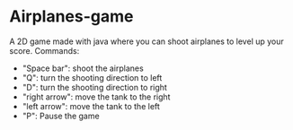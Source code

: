 # Airplanes-game
A 2D game made with java where you can shoot airplanes to level up your score.
Commands: 
  + "Space bar": shoot the airplanes
  + "Q": turn the shooting direction to left
  + "D": turn the shooting direction to right
  + "right arrow": move the tank to the right
  + "left arrow": move the tank to the left
  + "P": Pause the game
  

